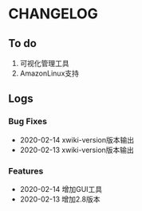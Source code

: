# CHANGELOG

## To do

1. 可视化管理工具
2. AmazonLinux支持

## Logs

### Bug Fixes

* 2020-02-14  xwiki-version版本输出
* 2020-02-13  xwiki-version版本输出

### Features

* 2020-02-14  增加GUI工具
* 2020-02-13  增加2.8版本
